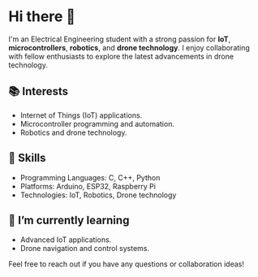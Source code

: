 # Hi there 👋

I'm an Electrical Engineering student with a strong passion for **IoT**, **microcontrollers**, **robotics**, and **drone technology**. I enjoy collaborating with fellow enthusiasts to explore the latest advancements in drone technology.

## 📚 Interests
  - Internet of Things (IoT) applications.
  - Microcontroller programming and automation.
  - Robotics and drone technology.

## 🔧 Skills
  - Programming Languages: C, C++, Python
  - Platforms: Arduino, ESP32, Raspberry Pi
  - Technologies: IoT, Robotics, Drone technology

## 🌱 I’m currently learning
  - Advanced IoT applications.
  - Drone navigation and control systems.

Feel free to reach out if you have any questions or collaboration ideas!

<!---
Iam-Madman/Iam-Madman is a ✨ special ✨ repository because its `README.md` (this file) appears on your GitHub profile.
You can click the Preview link to take a look at your changes.
--->
